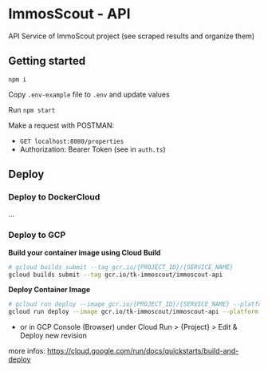 # ImmosScout - API

API Service of ImmoScout project (see scraped results and organize them)

## Getting started

```
npm i
```

Copy `.env-example` file to `.env` and update values

Run `npm start`

Make a request with POSTMAN:

- `GET localhost:8080/properties`
- Authorization: Bearer Token (see in `auth.ts`)

## Deploy

### Deploy to DockerCloud

...

### Deploy to GCP

**Build your container image using Cloud Build**

```sh
# gcloud builds submit --tag gcr.io/{PROJECT_ID}/{SERVICE_NAME}
gcloud builds submit --tag gcr.io/tk-immoscout/immoscout-api
```

**Deploy Container Image**

```sh
# gcloud run deploy --image gcr.io/{PROJECT_ID}/{SERVICE_NAME} --platform managed
gcloud run deploy --image gcr.io/tk-immoscout/immoscout-api --platform managed
```

- or in GCP Console (Browser) under Cloud Run > {Project} > Edit & Deploy new revision

more infos: https://cloud.google.com/run/docs/quickstarts/build-and-deploy
